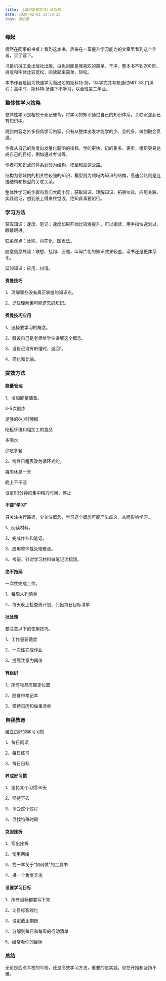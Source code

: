 ```yaml
---
title: 《如何高效学习》读后感
date: 2020-02-01 13:58:23
tags: 读后感
---
```


### 缘起

 偶然在同事的书桌上看到这本书，后来在一篇提升学习能力的文章里看到这个作者，买了读下。

书是机械工业出版社出版，白色封面是我喜欢的简单、干净，整本书不到200页，排版和字体比较宽松，阅读起来简单、轻松。

本书作者是因为快速学习而出名的斯科特·扬，1年学完并考核通过MIT 33 门课程；高中时，斯科特·扬课下不学习，以全班第二毕业。

### 整体性学习策略

整体性学习是相较于死记硬背，将学习的知识通过自己的知识体系，关联沉淀到已有知识中。

跳到内容之外多视角学习内容，只有从整体出发才能学的少，会的多，做到融会贯通。

作者从自己的角度出发量化聪明的指标，学的更快、记的更多、更牢，组织更易达成自己的目标，例如通过考试等。

作者将知识点的体系划分为结构、模型和高速公路。

结构为领域内的相关性较强的知识，模型则为领域内知识的结构，高速公路则是连接结构和模型的关联关系。

整体性学习的步骤和我们大同小异，获取知识、理解知识、拓展纠错、应用关联、实践验证，想到纸上得来终觉浅，绝知此事要躬行。

### 学习方法

获取知识：速度、笔记；速度如果开始比较难提升，可以指读，用手指快速划过，眼睛跟进。

联系观点：比喻、内在化、图表法。

随意信息处理：联想、挂钩、压缩，叫碎片化的知识效果较差，读书还是更体系化。

延伸知识：应用、纠错。

#### 费曼技巧

1、理解哪些没有真正掌握的知识点。

2、记住理解但可能遗忘的知识。

#### 费曼技巧应用

1、选择要学习的概念。

2、假设自己是老师给学生讲解这个概念。

3、当自己没有听懂时，返回1。

4、简化和比喻。

### 提效方法

#### 能量管理

1、增加能量储备。

3-5次锻炼

足够的8小时睡眠

吃粗纤维和粗加工的食品

多喝水

少吃多餐

2、线性日程表改为循环式的。

每周休息一天

晚上不干活

设定90分钟的集中精力时间，停止

#### 不要“学习”

只关注执行路径，少关注概念，学习这个概念可能产生歧义，从而影响学习。

1、阅读材料。

2、完成作业和笔记。

3、应用整体性处理难点。

4、考前，针对学习材料做笔记流梳理。

#### 绝不拖延

一次性完成工作。

1、每周末列清单

2、每天晚上检查周计划，列出每日目标清单

#### 批处理

要注意以下的使用技巧。

1、工作量要适度

2、一次性完成作业

3、提高注意力阈值

#### 有组织

1、所有物品有固定位置

2、随身带笔记本

3、坚持日历和做事清单

### 自我教育

建立良好的学习习惯

1、每日阅读

2、每日练习

3、每日目标

#### 养成好习惯

1、坚持某个习惯30天

2、坚持下去

3、享受这个过程

4、寻找特殊时段

#### 克服挫折

1、写出挫折

2、使用网络

3、找一本关于“如何做”的工具书

4、换一个角度实施

#### 设置学习目标

1、所有目标都要写下来

2、让目标客观化

3、设定截止期限

4、分解到每日和每周的行动清单

5、经常看你的目标

### 总结

无论是西点军校的军规，还是高效学习方法，重要的是实践，现在开始和坚持不懈。



